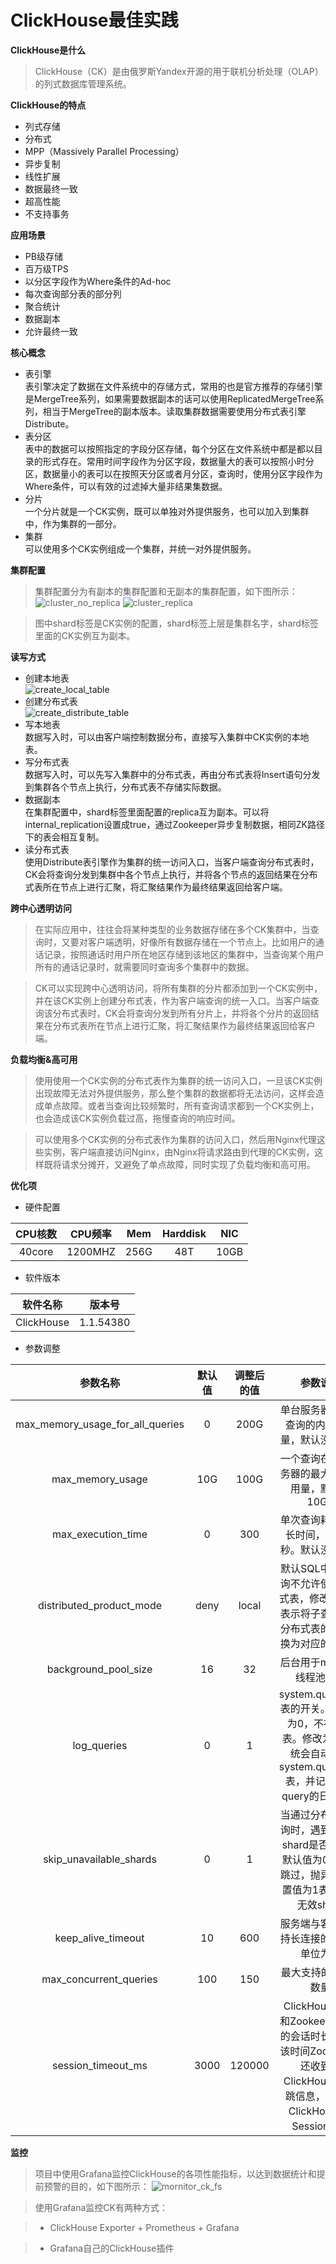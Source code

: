 # ClickHouse最佳实践



**ClickHouse是什么**

>ClickHouse（CK）是由俄罗斯Yandex开源的用于联机分析处理（OLAP）的列式数据库管理系统。
    
**ClickHouse的特点**

 - 列式存储
 - 分布式
 - MPP（Massively Parallel Processing）
 - 异步复制
 - 线性扩展
 - 数据最终一致
 - 超高性能
 - 不支持事务
 
**应用场景**
    
 - PB级存储
 - 百万级TPS
 - 以分区字段作为Where条件的Ad-hoc
 - 每次查询部分表的部分列
 - 聚合统计
 - 数据副本
 - 允许最终一致

**核心概念**

 - 表引擎  
    表引擎决定了数据在文件系统中的存储方式，常用的也是官方推荐的存储引擎是MergeTree系列，如果需要数据副本的话可以使用ReplicatedMergeTree系列，相当于MergeTree的副本版本。读取集群数据需要使用分布式表引擎Distribute。  
 - 表分区  
    表中的数据可以按照指定的字段分区存储，每个分区在文件系统中都是都以目录的形式存在。常用时间字段作为分区字段，数据量大的表可以按照小时分区，数据量小的表可以在按照天分区或者月分区，查询时，使用分区字段作为Where条件，可以有效的过滤掉大量非结果集数据。
 - 分片  
    一个分片就是一个CK实例，既可以单独对外提供服务，也可以加入到集群中，作为集群的一部分。
 - 集群  
    可以使用多个CK实例组成一个集群，并统一对外提供服务。

**集群配置**

>集群配置分为有副本的集群配置和无副本的集群配置，如下图所示：
![cluster_no_replica](https://github.com/SnailFastGo/Markdown-Document/blob/master/blob/pic/ck/cluster_no_replica.png)
![cluster_replica](https://github.com/SnailFastGo/Markdown-Document/blob/master/blob/pic/ck/cluster_replica.png)

>图中shard标签是CK实例的配置，shard标签上层是集群名字，shard标签里面的CK实例互为副本。

**读写方式**

- 创建本地表  
![create_local_table](https://github.com/SnailFastGo/Markdown-Document/blob/master/blob/pic/ck/create_local_table.png)
- 创建分布式表  
![create_distribute_table](https://github.com/SnailFastGo/Markdown-Document/blob/master/blob/pic/ck/create_distribute_table.png)
- 写本地表  
    数据写入时，可以由客户端控制数据分布，直接写入集群中CK实例的本地表。
- 写分布式表  
    数据写入时，可以先写入集群中的分布式表，再由分布式表将Insert语句分发到集群各个节点上执行，分布式表不存储实际数据。
- 数据副本  
    在集群配置中，shard标签里面配置的replica互为副本。可以将internal_replication设置成true，通过Zookeeper异步复制数据，相同ZK路径下的表会相互复制。
- 读分布式表  
使用Distribute表引擎作为集群的统一访问入口，当客户端查询分布式表时，CK会将查询分发到集群中各个节点上执行，并将各个节点的返回结果在分布式表所在节点上进行汇聚，将汇聚结果作为最终结果返回给客户端。

**跨中心透明访问**

>在实际应用中，往往会将某种类型的业务数据存储在多个CK集群中，当查询时，又要对客户端透明，好像所有数据存储在一个节点上。比如用户的通话记录，按照通话时用户所在地区存储到该地区的集群中，当查询某个用户所有的通话记录时，就需要同时查询多个集群中的数据。

>CK可以实现跨中心透明访问，将所有集群的分片都添加到一个CK实例中，并在该CK实例上创建分布式表，作为客户端查询的统一入口。当客户端查询该分布式表时，CK会将查询分发到所有分片上，并将各个分片的返回结果在分布式表所在节点上进行汇聚，将汇聚结果作为最终结果返回给客户端。

**负载均衡&高可用**
>使用使用一个CK实例的分布式表作为集群的统一访问入口，一旦该CK实例出现故障无法对外提供服务，那么整个集群的数据都将无法访问，这样会造成单点故障。或者当查询比较频繁时，所有查询请求都到一个CK实例上，也会造成该CK实例负载过高，拖慢查询的响应时间。

>可以使用多个CK实例的分布式表作为集群的访问入口，然后用Nginx代理这些实例，客户端直接访问Nginx，由Nginx将请求路由到代理的CK实例，这样既将请求分摊开，又避免了单点故障，同时实现了负载均衡和高可用。

**优化项**

 - 硬件配置  
 
 CPU核数 | CPU频率 | Mem | Harddisk | NIC
:-: | :-: | :-: | :-: | :-:
40core | 1200MHZ | 256G | 48T | 10GB| 


 - 软件版本  
 
 软件名称 | 版本号 
:-: | :-: 
ClickHouse | 1.1.54380 


 - 参数调整

 参数名称 | 默认值 | 调整后的值 | 参数说明 | 参数所在配置文件
:-: | :-: | :-: | :-: | :-:
max_memory_usage_for_all_queries | 0 | 200G |  单台服务器上所有查询的内存使用量，默认没有限制 | users.xml |  
max_memory_usage | 10G| 100G | 一个查询在单台服务器的最大内存使用量，默认是10GB | users.xml|  
max_execution_time | 0 | 300 | 单次查询耗时的最长时间，单位为秒。默认没有限制 | users.xml|  
distributed_product_mode | deny | local | 默认SQL中的子查询不允许使用分布式表，修改为local表示将子查询中对分布式表的查询转换为对应的本地表 | users.xml|  
background_pool_size | 16 | 32 | 后台用于merge的线程池大小 | users.xml|  
log_queries | 0 | 1 | system.query_log表的开关。默认值为0，不存在该表。修改为1，系统会自动创建system.query_log表，并记录每次query的日志信息 | users.xml|  
skip_unavailable_shards | 0 | 1 | 当通过分布式表查询时，遇到无效的shard是否跳过。默认值为0表示不跳过，抛异常。设置值为1表示跳过无效shard | users.xml|  
keep_alive_timeout | 10 | 600 | 服务端与客户端保持长连接的时长，单位为秒 | config.xml|  
max_concurrent_queries | 100 | 150 | 最大支持的Query数量 | config.xml|  
session_timeout_ms | 3000 | 120000 | ClickHouse服务和Zookeeper保持的会话时长，超过该时间Zookeeper还收到不ClickHouse的心跳信息，会将与ClickHouse的Session断开 | metrika.xml|  

 
 **监控**
>项目中使用Grafana监控ClickHouse的各项性能指标，以达到数据统计和提前预警的目的，如下图所示：
![mornitor_ck_fs](https://github.com/SnailFastGo/Markdown-Document/blob/master/blob/pic/ck/monitor_fs.png)

>使用Grafana监控CK有两种方式：

 >-  ClickHouse Exporter + Prometheus + Grafana
 

 >- Grafana自己的ClickHouse插件
